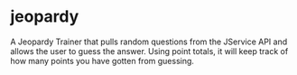 # jeopardy

A Jeopardy Trainer that pulls random questions from the JService API and allows the user to guess the answer. Using point totals, it will keep track of how many points you have gotten from guessing.
